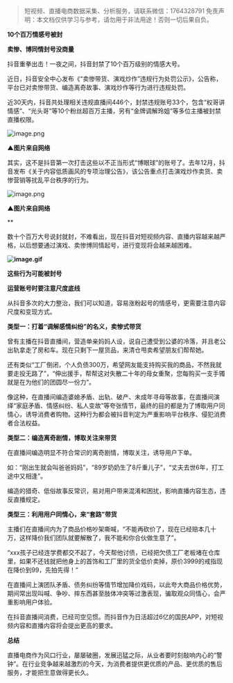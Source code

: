 

>
> 短视频、直播电商数据采集、分析服务，请联系微信：1764328791
> 免责声明：本文档仅供学习与参考，请勿用于非法用途！否则一切后果自负。
> 




**10个百万情感号被封**

**卖惨、博同情封号没商量**




抖音重拳出击！一夜之间，抖音封禁了10个百万级别的情感大号。




近日，抖音安全中心发布《“卖惨带货、演戏炒作”违规行为处罚公示》，公告称，平台已对卖惨带货、编造离奇故事、演戏炒作等行为进行违规处罚。




近30天内，抖音共处理相关违规直播间446个，封禁违规账号33个，包含“权哥讲情感”、“光头哥”等10个粉丝超百万主播，另有“金牌调解玲姐”等多位主播被封禁直播权限。




![image.png](https://cdn.nlark.com/yuque/0/2021/png/97322/1616899405920-d9eff4fa-1073-49af-8de6-36127c8f5d98.png#align=left&display=inline&height=601&margin=%5Bobject%20Object%5D&name=image.png&originHeight=1202&originWidth=1080&size=806084&status=done&style=none&width=540)

****▲图片来自网络****

其实，这不是抖音第一次打击这些以不正当形式“博眼球”的账号了。去年12月，抖音发布《关于内容低质画风的专项治理公告》，该公告重点打击演戏炒作卖货、卖惨营销等扰乱平台秩序的行为。




![image.png](https://cdn.nlark.com/yuque/0/2021/png/97322/1616899414129-b67f899a-afa2-4b90-82b4-4dd6a542cbce.png#align=left&display=inline&height=775&margin=%5Bobject%20Object%5D&name=image.png&originHeight=1550&originWidth=753&size=828966&status=done&style=none&width=376.5)

****▲图片来自网络****

**

数十个百万大号说封就封，不难看出，现在抖音对短视频内容、直播内容越来越严格，以后想要通过演戏、卖惨博同情起号，进行变现将会越来越困难。




**![image.gif](https://cdn.nlark.com/yuque/0/2021/gif/97322/1616899383180-3f22e28b-c808-4886-a26f-bb3500b7929d.gif#align=left&display=inline&height=1&margin=%5Bobject%20Object%5D&name=image.gif&originHeight=1&originWidth=1&size=70&status=done&style=none&width=1)**

**这些行为可能被封号**

**运营账号时要注意尺度底线**




从抖音多次的大力整治，我们可以知道，容易涨粉起号的情感号，更需要注意内容尺度和变现方式。




**类型一：打着“调解感情纠纷”的名义，卖惨式带货**




曾有主播在抖音直播间，营造单亲妈妈人设，说自己遭受到公婆的冷落，并且老公出轨拿走了房和车。现在只剩下一屋货品，来清仓甩卖希望朋友们帮帮她。




还有类似“工厂倒闭，个人负债300万，希望网友能支持购买我的商品，不然我就要走投无路了”，“伸出援手，帮帮这对失散二十年的母女重聚，您每购买一支手镯就是在为他们的团圆尽一份力”。




像这种，在直播间编造婆媳矛盾、出轨、破产、未成年寻母等故事，在直播间演绎“家庭矛盾、情感纠纷、私人变故”等夸张情节，最终的目的都是为了博取用户同情心，诱导消费者购物。这种行为都会被抖音判定为严重影响平台秩序、侵犯消费者合法权益。




**类型二：编造离奇剧情，博取关注来带货**




在直播间编造明显不符合常识的离奇剧情，博取关注，诱导用户下单。




如：“刚出生就会叫爸爸妈妈”，“89岁奶奶生了8斤重儿子”，“丈夫去世6年，打工途中又相逢”。




编造的猎奇、低俗故事反常识，易对用户带来混淆和困扰，影响直播内容生态，违反直播规定。




**类型三：利用用户同情心，来“套路”带货**




主播们在直播间内为了商品价格吵架嘶喊，“不能再砍价了，现在已经赔本几十万，这样降价我们团队就要解散了，我不能和你合伙做生意了”。




“xxx孩子已经连学费都交不起了，今天帮他讨债，已经把欠债工厂老板堵在仓库里，如果不还钱就把他身上的首饰和工厂里的货全低价卖掉，原价3999的戒指现在降价到99，先拍先得！”




在直播间上演团队矛盾、债务纠纷等情节增加降价戏码，以此夸大商品价格优势，期间常出现叫喊、争吵、摔东西甚至肢体冲突等过激表现，骗取观众同情心，会严重影响用户体验。




在抖音直播间消费，已经司空见惯。而抖音作为日活超过6亿的国民APP，对短视频内容和直播内容将会提出更高的要求。

**总结**




直播电商作为风口行业，屡屡破圈，发展迅猛之际，从业者要时刻敲响内心的“警钟”。在行业竞争越来越激烈的今天，为消费者提供更优质的产品、更优质的售后服务，才能把生意做得更长久。
